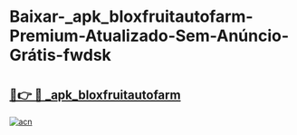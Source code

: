 # Baixar-_apk_bloxfruitautofarm-Premium-Atualizado-Sem-Anúncio-Grátis-fwdsk

# <h2><a href="https://digndg.esa.edu.pl?src=_apk_bloxfruitautofarm&ref=fwdsk">🔗👉 🔴 _apk_bloxfruitautofarm</a></h2>

[![acn](https://github.com/user-attachments/assets/0f9c940e-d8b0-45ae-aac7-cd30a18b3e1c)](https://digndg.esa.edu.pl?src=_apk_bloxfruitautofarm&ref=fwdsk)


